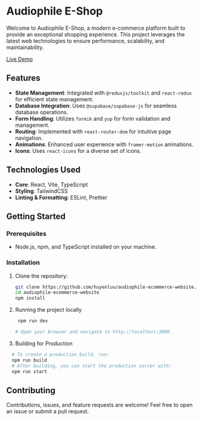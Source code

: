 # Audiophile E-Shop

Welcome to Audiophile E-Shop, a modern e-commerce platform built to provide an exceptional shopping experience. This project leverages the latest web technologies to ensure performance, scalability, and maintainability.

[Live Demo](https://audiophile-ecomerce-website-puce.vercel.app/)

## Features

- **State Management**: Integrated with `@reduxjs/toolkit` and `react-redux` for efficient state management.
- **Database Integration**: Uses `@supabase/supabase-js` for seamless database operations.
- **Form Handling**: Utilizes `formik` and `yup` for form validation and management.
- **Routing**: Implemented with `react-router-dom` for intuitive page navigation.
- **Animations**: Enhanced user experience with `framer-motion` animations.
- **Icons**: Uses `react-icons` for a diverse set of icons.

## Technologies Used
- **Core**: React, Vite, TypeScript
- **Styling**: TailwindCSS
- **Linting & Formatting**: ESLint, Prettier

## Getting Started

### Prerequisites

- Node.js, npm, and TypeScript installed on your machine.

### Installation

1. Clone the repository:
   ```bash
   git clone https://github.com/huyenluu/audiophile-ecommerce-website.git 
   cd audiophile-ecommerce-website
   npm install
2. Running the project locally
   ```bash
    npm run dev
   
   # Open your browser and navigate to http://localhost:3000.
   
3. Building for Production
  ```bash
    # To create a production build, run:
    npm run build
    # After building, you can start the production server with:
    npm run start
   ```

## Contributing
Contributions, issues, and feature requests are welcome! Feel free to open an issue or submit a pull request.
